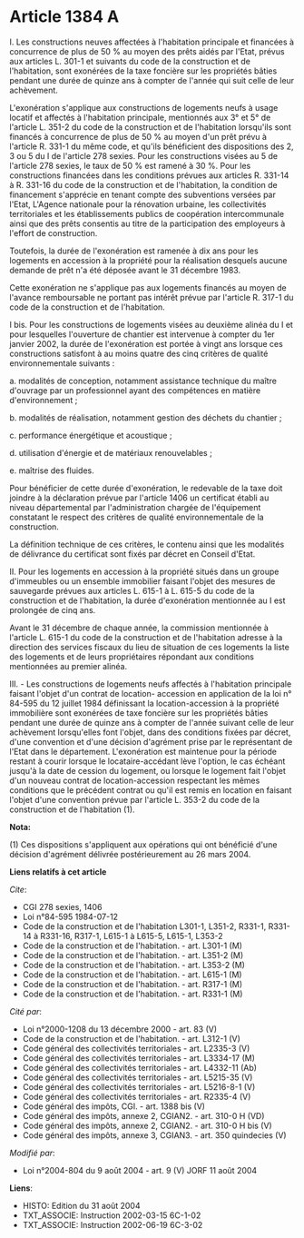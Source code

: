 # Article 1384 A

I. Les constructions neuves affectées à l'habitation principale et financées à concurrence de plus de 50 % au moyen des prêts
aidés par l'Etat, prévus aux articles L. 301-1 et suivants du code de la construction et de l'habitation, sont exonérées de
la taxe foncière sur les propriétés bâties pendant une durée de quinze ans à compter de l'année qui suit celle de leur
achèvement.

L'exonération s'applique aux constructions de logements neufs à usage locatif et affectés à l'habitation principale,
mentionnés aux 3° et 5° de l'article L. 351-2 du code de la construction et de l'habitation lorsqu'ils sont financés à
concurrence de plus de 50 % au moyen d'un prêt prévu à l'article R. 331-1 du même code, et qu'ils bénéficient des
dispositions des 2, 3 ou 5 du I de l'article 278 sexies. Pour les constructions visées au 5 de l'article 278 sexies, le taux
de 50 % est ramené à 30 %. Pour les constructions financées dans les conditions prévues aux articles R. 331-14 à R. 331-16 du
code de la construction et de l'habitation, la condition de financement s'apprécie en tenant compte des subventions versées
par l'Etat, L'Agence nationale pour la rénovation urbaine, les collectivités territoriales et les établissements publics de
coopération intercommunale ainsi que des prêts consentis au titre de la participation des employeurs à l'effort de
construction.

Toutefois, la durée de l'exonération est ramenée à dix ans pour les logements en accession à la propriété pour la réalisation
desquels aucune demande de prêt n'a été déposée avant le 31 décembre 1983.

Cette exonération ne s'applique pas aux logements financés au moyen de l'avance remboursable ne portant pas intérêt prévue
par l'article R. 317-1 du code de la construction et de l'habitation.

I bis. Pour les constructions de logements visées au deuxième alinéa du I et pour lesquelles l'ouverture de chantier est
intervenue à compter du 1er janvier 2002, la durée de l'exonération est portée à vingt ans lorsque ces constructions
satisfont à au moins quatre des cinq critères de qualité environnementale suivants :

a. modalités de conception, notamment assistance technique du maître d'ouvrage par un professionnel ayant des compétences en
matière d'environnement ;

b. modalités de réalisation, notamment gestion des déchets du chantier ;

c. performance énergétique et acoustique ;

d. utilisation d'énergie et de matériaux renouvelables ;

e. maîtrise des fluides.

Pour bénéficier de cette durée d'exonération, le redevable de la taxe doit joindre à la déclaration prévue par l'article 1406
un certificat établi au niveau départemental par l'administration chargée de l'équipement constatant le respect des critères
de qualité environnementale de la construction.

La définition technique de ces critères, le contenu ainsi que les modalités de délivrance du certificat sont fixés par décret
en Conseil d'Etat.

II. Pour les logements en accession à la propriété situés dans un groupe d'immeubles ou un ensemble immobilier faisant
l'objet des mesures de sauvegarde prévues aux articles L. 615-1 à L. 615-5 du code de la construction et de l'habitation, la
durée d'exonération mentionnée au I est prolongée de cinq ans.

Avant le 31 décembre de chaque année, la commission mentionnée à l'article L. 615-1 du code de la construction et de
l'habitation adresse à la direction des services fiscaux du lieu de situation de ces logements la liste des logements et de
leurs propriétaires répondant aux conditions mentionnées au premier alinéa.

III. - Les constructions de logements neufs affectés à l'habitation principale faisant l'objet d'un contrat de location-
accession en application de la loi n° 84-595 du 12 juillet 1984 définissant la location-accession à la propriété immobilière
sont exonérées de taxe foncière sur les propriétés bâties pendant une durée de quinze ans à compter de l'année suivant celle
de leur achèvement lorsqu'elles font l'objet, dans des conditions fixées par décret, d'une convention et d'une décision
d'agrément prise par le représentant de l'Etat dans le département. L'exonération est maintenue pour la période restant à
courir lorsque le locataire-accédant lève l'option, le cas échéant jusqu'à la date de cession du logement, ou lorsque le
logement fait l'objet d'un nouveau contrat de location-accession respectant les mêmes conditions que le précédent contrat ou
qu'il est remis en location en faisant l'objet d'une convention prévue par l'article L. 353-2 du code de la construction et
de l'habitation (1).

**Nota:**

(1) Ces dispositions s'appliquent aux opérations qui ont bénéficié d'une décision d'agrément délivrée postérieurement au 26
mars 2004.

**Liens relatifs à cet article**

_Cite_:

  - CGI 278 sexies, 1406
  - Loi n°84-595 1984-07-12
  - Code de la construction et de l'habitation L301-1, L351-2, R331-1, R331-14 à R331-16, R317-1, L615-1 à L615-5, L615-1, L353-2
  - Code de la construction et de l'habitation. - art. L301-1 (M)
  - Code de la construction et de l'habitation. - art. L351-2 (M)
  - Code de la construction et de l'habitation. - art. L353-2 (M)
  - Code de la construction et de l'habitation. - art. L615-1 (M)
  - Code de la construction et de l'habitation. - art. R317-1 (M)
  - Code de la construction et de l'habitation. - art. R331-1 (M)

_Cité par_:

  - Loi n°2000-1208 du 13 décembre 2000 - art. 83 (V)
  - Code de la construction et de l'habitation. - art. L312-1 (V)
  - Code général des collectivités territoriales - art. L2335-3 (V)
  - Code général des collectivités territoriales - art. L3334-17 (M)
  - Code général des collectivités territoriales - art. L4332-11 (Ab)
  - Code général des collectivités territoriales - art. L5215-35 (V)
  - Code général des collectivités territoriales - art. L5216-8-1 (V)
  - Code général des collectivités territoriales - art. R2335-4 (V)
  - Code général des impôts, CGI. - art. 1388 bis (V)
  - Code général des impôts, annexe 2, CGIAN2. - art. 310-0 H (VD)
  - Code général des impôts, annexe 2, CGIAN2. - art. 310-0 H bis (V)
  - Code général des impôts, annexe 3, CGIAN3. - art. 350 quindecies (V)

_Modifié par_:

  - Loi n°2004-804 du 9 août 2004 - art. 9 (V) JORF 11 août 2004

**Liens**:

  - HISTO: Edition du 31 août 2004
  - TXT_ASSOCIE: Instruction 2002-03-15 6C-1-02
  - TXT_ASSOCIE: Instruction 2002-06-19 6C-3-02
